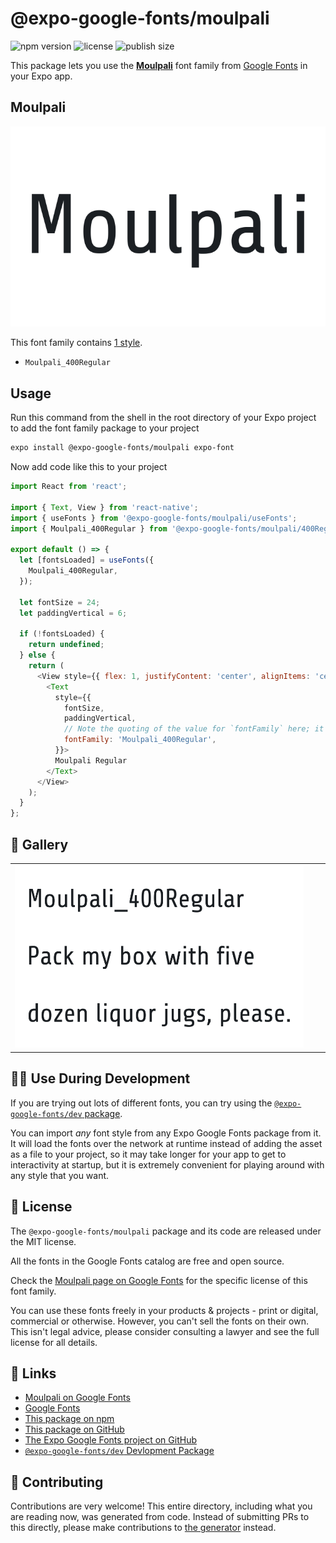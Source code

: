 # @expo-google-fonts/moulpali

![npm version](https://flat.badgen.net/npm/v/@expo-google-fonts/moulpali)
![license](https://flat.badgen.net/github/license/expo/google-fonts)
![publish size](https://flat.badgen.net/packagephobia/install/@expo-google-fonts/moulpali)

This package lets you use the [**Moulpali**](https://fonts.google.com/specimen/Moulpali) font family from [Google Fonts](https://fonts.google.com/) in your Expo app.

## Moulpali

![Moulpali](./font-family.png)

This font family contains [1 style](#-gallery).

- `Moulpali_400Regular`

## Usage

Run this command from the shell in the root directory of your Expo project to add the font family package to your project
```sh
expo install @expo-google-fonts/moulpali expo-font
```

Now add code like this to your project
```js
import React from 'react';

import { Text, View } from 'react-native';
import { useFonts } from '@expo-google-fonts/moulpali/useFonts';
import { Moulpali_400Regular } from '@expo-google-fonts/moulpali/400Regular';

export default () => {
  let [fontsLoaded] = useFonts({
    Moulpali_400Regular,
  });

  let fontSize = 24;
  let paddingVertical = 6;

  if (!fontsLoaded) {
    return undefined;
  } else {
    return (
      <View style={{ flex: 1, justifyContent: 'center', alignItems: 'center' }}>
        <Text
          style={{
            fontSize,
            paddingVertical,
            // Note the quoting of the value for `fontFamily` here; it expects a string!
            fontFamily: 'Moulpali_400Regular',
          }}>
          Moulpali Regular
        </Text>
      </View>
    );
  }
};

```

## 🔡 Gallery


||||
|-|-|-|
|![Moulpali_400Regular](.//400Regular/Moulpali_400Regular.ttf.png)||||


## 👩‍💻 Use During Development

If you are trying out lots of different fonts, you can try using the [`@expo-google-fonts/dev` package](https://github.com/expo/google-fonts/tree/master/font-packages/dev#readme).

You can import *any* font style from any Expo Google Fonts package from it. It will load the fonts
over the network at runtime instead of adding the asset as a file to your project, so it may take longer
for your app to get to interactivity at startup, but it is extremely convenient
for playing around with any style that you want.

## 📖 License

The `@expo-google-fonts/moulpali` package and its code are released under the MIT license.

All the fonts in the Google Fonts catalog are free and open source.

Check the [Moulpali page on Google Fonts](https://fonts.google.com/specimen/Moulpali) for the specific license of this font family.

You can use these fonts freely in your products & projects - print or digital, commercial or otherwise. However, you can't sell the fonts on their own. This isn't legal advice, please consider consulting a lawyer and see the full license for all details.

## 🔗 Links

- [Moulpali on Google Fonts](https://fonts.google.com/specimen/Moulpali)
- [Google Fonts](https://fonts.google.com/)
- [This package on npm](https://www.npmjs.com/package/@expo-google-fonts/moulpali)
- [This package on GitHub](https://github.com/expo/google-fonts/tree/master/font-packages/moulpali)
- [The Expo Google Fonts project on GitHub](https://github.com/expo/google-fonts)
- [`@expo-google-fonts/dev` Devlopment Package](https://github.com/expo/google-fonts/tree/master/font-packages/dev)

## 🤝 Contributing

Contributions are very welcome! This entire directory, including what you are reading now, was generated from code. Instead of submitting PRs to this directly, please make contributions to [the generator](https://github.com/expo/google-fonts/tree/master/packages/generator) instead.
